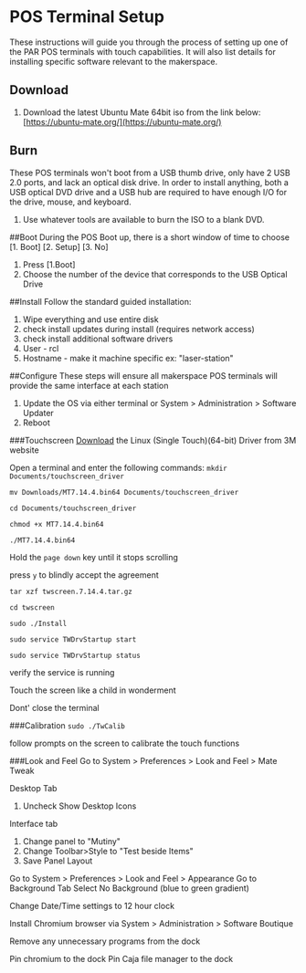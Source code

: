 POS Terminal Setup
=======================

These instructions will guide you through the process of setting up one of the PAR POS terminals with touch capabilities. It will also list details for installing specific software relevant to the makerspace.



## Download
1. Download the latest Ubuntu Mate 64bit iso from the link below:
[https://ubuntu-mate.org/](https://ubuntu-mate.org/)

## Burn
These POS terminals won't boot from a USB thumb drive, only have 2 USB 2.0 ports, and lack an optical disk drive. In order to install anything, both a USB optical DVD drive and a USB hub are required to have enough I/O for the drive, mouse, and keyboard.

1. Use whatever tools are available to burn the ISO to a blank DVD.

##Boot
During the POS Boot up, there is a short window of time to choose [1. Boot]  [2. Setup]  [3. No]

1. Press [1.Boot] 
2. Choose the number of the device that corresponds to the USB Optical Drive

##Install
Follow the standard guided installation:

1. Wipe everything and use entire disk
2. check install updates during install (requires network access)
3. check install additional software drivers
3. User - rcl
4. Hostname - make it machine specific ex: "laser-station"


##Configure
These steps will ensure all makerspace POS terminals will provide the same interface at each station

1. Update the OS via either terminal or System > Administration > Software Updater
2. Reboot

###Touchscreen
 [Download](http://solutions.3m.com/wps/portal/3M/en_US/Electronics_NA/Electronics/Tools_Support/Support/) the Linux (Single Touch)(64-bit) Driver from 3M website
 
 Open a terminal and enter the following commands:
 `mkdir Documents/touchscreen_driver`
 
 `mv Downloads/MT7.14.4.bin64 Documents/touchscreen_driver`

`cd Documents/touchscreen_driver`

`chmod +x MT7.14.4.bin64`

`./MT7.14.4.bin64`

Hold the `page down` key until it stops scrolling

press `y` to blindly accept the agreement

`tar xzf twscreen.7.14.4.tar.gz`

`cd twscreen`

`sudo ./Install`

`sudo service TWDrvStartup start`

`sudo service TWDrvStartup status`

verify the service is running

Touch the screen like a child in wonderment

Dont' close the terminal

###Calibration
`sudo ./TwCalib`

follow prompts on the screen to calibrate the touch functions


###Look and Feel
Go to System > Preferences > Look and Feel > Mate Tweak

Desktop Tab

1. Uncheck Show Desktop Icons

Interface tab

1. Change panel to "Mutiny"
2. Change Toolbar>Style to "Test beside Items"
3. Save Panel Layout

Go to System > Preferences > Look and Feel > Appearance
Go to Background Tab
Select No Background (blue to green gradient)

Change Date/Time settings to 12 hour clock

Install Chromium browser via System > Administration > Software Boutique

Remove any unnecessary programs from the dock

Pin chromium to the dock
Pin Caja file manager to the dock



